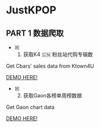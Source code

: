 # JustKPOP

## PART 1 数据爬取

- [x] 1. 获取K4 :cn: 粉丝站代购专辑数

Get Cbars' sales data from Ktown4U 

[DEMO HERE!](GetK4CbarSales.py)


- [x] 2. 获取Gaon各榜单周榜数据

Get Gaon chart data

[DEMO HERE!](GetGaonData.py)
